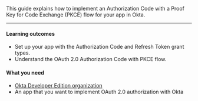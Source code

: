 This guide explains how to implement an Authorization Code with a Proof Key for Code Exchange (PKCE) flow for your app in Okta.

---

#### Learning outcomes

* Set up your app with the Authorization Code and Refresh Token grant types.
* Understand the OAuth 2.0 Authorization Code with PKCE flow.

#### What you need

* [Okta Developer Edition organization](https://developer.okta.com/signup)
* An app that you want to implement OAuth 2.0 authorization with Okta

<ApiAmProdWarning />
